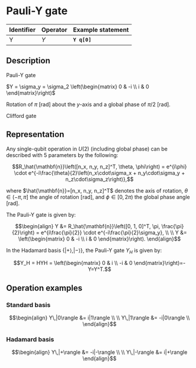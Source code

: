 # Pauli-Y gate

| Identifier | Operator | Example statement |
|------------|----------|-------------------|
| Y          | $Y$      | **`Y q[0]`**      |

## Description

Pauli-Y gate

$Y = \sigma_y = \sigma_2 \left(\begin{matrix}
0 & -i \\
i & 0 
\end{matrix}\right)$

Rotation of $\pi$ [rad] about the _y_-axis and a global phase of $\pi/2$ [rad].

Clifford gate

## Representation

Any single-qubit operation in $U(2)$ (including global phase) can be described with 5 parameters by the following:

$$R_\hat{\mathbf{n}}\left([n_x, n_y, n_z]^T, \theta, \phi\right) = e^{i\phi} \cdot e^{-i\frac{\theta}{2}\left(n_x\cdot\sigma_x + n_y\cdot\sigma_y + n_z\cdot\sigma_z\right)},$$

where $\hat{\mathbf{n}}=[n_x, n_y, n_z]^T$ denotes the axis of rotation, $\theta\in(-\pi, \pi]$ the angle of rotation [rad], and $\phi\in[0,2\pi)$ the global phase angle [rad].

The Pauli-Y gate is given by:

$$\begin{align}
Y &= R_\hat{\mathbf{n}}\left([0, 1, 0]^T, \pi, \frac{\pi}{2}\right) = e^{i\frac{\pi}{2}} \cdot e^{-i\frac{\pi}{2}\sigma_y}, \\
\\
Y &= \left(\begin{matrix}
0 & -i \\
i & 0 
\end{matrix}\right).
\end{align}$$

In the Hadamard basis $\{|+\rangle, |-\rangle\}$, the Pauli-Y gate $Y_H$ is given by:

$$Y_H = HYH = \left(\begin{matrix}
0 & i \\
-i & 0 
\end{matrix}\right)=-Y=Y^T.$$

## Operation examples

### Standard basis

$$\begin{align}
Y\,|0\rangle &= i|1\rangle \\
\\
Y\,|1\rangle &= -i|0\rangle \\
\end{align}$$

### Hadamard basis

$$\begin{align}
Y\,|+\rangle &= -i|-\rangle \\
\\
Y\,|-\rangle &= i|+\rangle 
\end{align}$$
